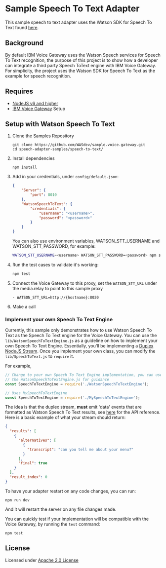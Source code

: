 # Sample Speech To Text Adapter

This sample speech to text adapter uses the Watson SDK for Speech To Text found [here](https://github.com/watson-developer-cloud/node-sdk).

## Background

By default IBM Voice Gateway uses the Watson Speech services for Speech To Text recognition, the purpose of this project is to show how a developer can integrate a third party Speech ToText engine with IBM Voice Gateway. For simplicity, the project uses the Watson SDK for Speech To Text as the example for speech recognition.

## Requires
- [NodeJS v6 and higher](https://nodejs.org/en/download/)
- [IBM Voice Gateway](https://www.ibm.com/support/knowledgecenter/SS4U29/deploydocker.html) Setup

## Setup with Watson Speech To Text
1. Clone the Samples Repository
    ```
    git clone https://github.com/WASdev/sample.voice.gateway.git
    cd speech-adapter-samples/speech-to-text/
    ```
1. Install dependencies
    ```
    npm install
    ```
1. Add in your credentials, under `config/default.json`:
    ```json
    {
        "Server": {
            "port": 8010
        },
        "WatsonSpeechToText": {
            "credentials": {
                "username": "<username>",
                "password": "<password>"
            }
        }
    }
    ```

    You can also use environment variables, WATSON_STT_USERNAME and WATSON_STT_PASSWORD, for example:
    ```bash
    WATSON_STT_USERNAME=<username> WATSON_STT_PASSWORD=<password> npm start
    ```

1. Run the test cases to validate it's working:

    ```bash
    npm test
    ```

1. Connect the Voice Gateway to this proxy, set the `WATSON_STT_URL` under the media.relay to point to this sample proxy
    ```
    - WATSON_STT_URL=http://{hostname}:8020
    ```

1. Make a call

### Implement your own Speech To Text Engine

  Currently, this sample only demonstrates how to use Watson Speech To Text as the Speech To Text engine for the Voice Gateway. You can use the `lib/WatsonSpeechToTextEngine.js` as a guideline on how to implement your own Speech To Text Engine. Essentially, you'll be implementing a [Duplex NodeJS Stream](http://nodejs.org/api/stream.html#stream_class_stream_readable). Once you implement your own class, you can modify the `lib/SpeechToText.js` to `require` it.

  For example,

  ```js
  // Change to your own Speech To Text Engine implementation, you can use
  // the WatsonSpeechToTextEngine.js for guidance
  const SpeechToTextEngine = require('./WatsonSpeechToTextEngine');
  ```

  ```js
  // Uses MySpeechToTextEngine
  const SpeechToTextEngine = require('./MySpeechToTextEngine');
  ```

  The idea is that the duplex stream, **must** emit 'data' events that are formatted as Watson Speech To Text results, see [here](https://www.ibm.com/watson/developercloud/speech-to-text/api/v1/#recognize_sessionless_nonmp12) for the API reference. Here is a basic example of what your stream should return:

  ```json
  {
    "results": [
      {
        "alternatives": [
          {
            "transcript": "can you tell me about your menu?"
          }
        ],
        "final": true
      }
    ],
    "result_index": 0
  }
  ```

  To have your adapter restart on any code changes, you can run:
  ```
  npm run dev
  ```
  And it will restart the server on any file changes made.

  You can quickly test if your implementation will be compatible with the Voice Gateway, by running the `test` command:
  ```
  npm test
  ```
## License

Licensed under [Apache 2.0 License](https://github.com/WASdev/sample.voice.gateway/blob/master/LICENSE)
